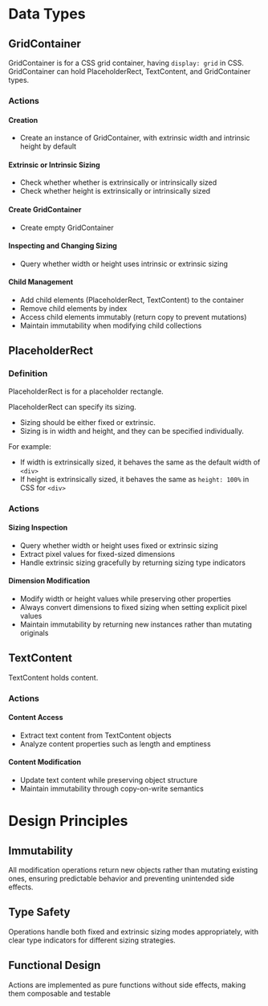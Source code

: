# Data Types

## GridContainer

GridContainer is for a CSS grid container, having `display: grid` in CSS.
GridContainer can hold PlaceholderRect, TextContent, and GridContainer types.

### Actions

#### Creation

- Create an instance of GridContainer, with extrinsic width and intrinsic height by default

#### Extrinsic or Intrinsic Sizing

- Check whether whether is extrinsically or intrinsically sized
- Check whether height is extrinsically or intrinsically sized


#### Create GridContainer

- Create empty GridContainer

#### Inspecting and Changing Sizing

- Query whether width or height uses intrinsic or extrinsic sizing

#### Child Management

- Add child elements (PlaceholderRect, TextContent) to the container
- Remove child elements by index
- Access child elements immutably (return copy to prevent mutations)
- Maintain immutability when modifying child collections

## PlaceholderRect 

### Definition

PlaceholderRect is for a placeholder rectangle.

PlaceholderRect can specify its sizing. 
- Sizing should be either fixed or extrinsic. 
- Sizing is in width and height, and they can be specified individually.

For example:
- If width is extrinsically sized, it behaves the same as the default width of `<div>`
- If height is extrinsically sized, it behaves the same as `height: 100%` in CSS for `<div>`

### Actions

#### Sizing Inspection
- Query whether width or height uses fixed or extrinsic sizing
- Extract pixel values for fixed-sized dimensions
- Handle extrinsic sizing gracefully by returning sizing type indicators

#### Dimension Modification  
- Modify width or height values while preserving other properties
- Always convert dimensions to fixed sizing when setting explicit pixel values
- Maintain immutability by returning new instances rather than mutating originals


## TextContent

TextContent holds content.

### Actions

#### Content Access
- Extract text content from TextContent objects
- Analyze content properties such as length and emptiness

#### Content Modification
- Update text content while preserving object structure
- Maintain immutability through copy-on-write semantics


# Design Principles

## Immutability
All modification operations return new objects rather than mutating existing ones, ensuring predictable behavior and preventing unintended side effects.

## Type Safety
Operations handle both fixed and extrinsic sizing modes appropriately, with clear type indicators for different sizing strategies.

## Functional Design
Actions are implemented as pure functions without side effects, making them composable and testable
